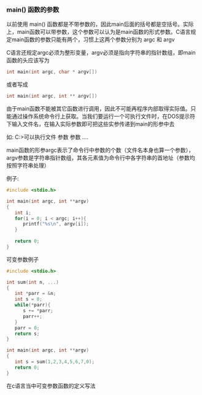 
### main() 函数的参数

以前使用 main() 函数都是不带参数的，因此main后面的括号都是空括号。实际上，main函数可以带参数，这个参数可以认为是main函数的形式参数。C语言规定main函数的参数只能有两个，习惯上这两个参数分别为 argc 和 argv

C语言还规定argc必须为整形变量，argv必须是指向字符串的指针数组，即main函数的头应该写为 

```c
int main(int argc, char * argv[]) 
```

或者写成 

```c
int main(int argc, int ** argv[])
```

由于main函数不能被其它函数进行调用，因此不可能再程序内部取得实际值。只能通过操作系统命令行上获取。当我们要运行一个可执行文件时，在DOS提示符下输入文件名，在输入实际参数即可把这些实参传递到main的形参中去

如: C:\>可以执行文件 参数 参数 ....

main函数的形参argc表示了命令行中参数的个数（文件名本身也算一个参数），argv参数是字符串指针数组，其各元素值为命令行中各字符串的首地址（参数均按照字符串处理）

例子:

```c
#include <stdio.h>

int main(int argc, int **argv)
{
   int i;
   for(i = 0; i < argc; i++){
      printf("%s\n", argv[i]);
   }
   
   return 0;
}
```

可变参数例子

```c
#include <stdio.h>

int sum(int n, ...)
{
   int *parr = &n;
   int s = 0;
   while(*parr){
      s += *parr;
      parr++;
   }
   parr = 0;
   return s;
}

int main(int argc, int **argv)
{
   int s = sum(1,2,3,4,5,6,7,0);
   return 0;
}
```

在c语言当中可变参数函数的定义写法
